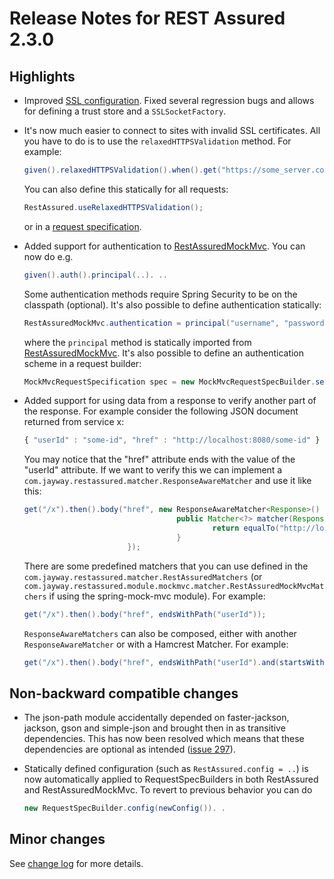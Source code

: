 # Release Notes for REST Assured 2.3.0 #

## Highlights ##
* Improved [SSL configuration](Usage#ssl-config). Fixed several regression bugs and allows for defining a trust store and a `SSLSocketFactory`.
* It's now much easier to connect to sites with invalid SSL certificates. All you have to do is to use the `relaxedHTTPSValidation` method. For example:
  
  ```java
  given().relaxedHTTPSValidation().when().get("https://some_server.com"). .. 
  ```
  You can also define this statically for all requests:
  
  ```java
  RestAssured.useRelaxedHTTPSValidation();
  ```
  or in a [request specification](Usage#Specification_Re-use).
* Added support for authentication to [RestAssuredMockMvc](Usage#spring-mock-mvc-module). You can now do e.g.
  
  ```java
  given().auth().principal(..). ..
  ```
  Some authentication methods require Spring Security to be on the classpath (optional). It's also possible to define authentication statically:
  
  ```java
  RestAssuredMockMvc.authentication = principal("username", "password");
  ```
  where the `principal` method is statically imported from [RestAssuredMockMvc](http://rest-assured.googlecode.com/svn/tags/2.3.0/apidocs/com/jayway/restassured/module/mockmvc/RestAssuredMockMvc.html). It's also possible to define an authentication scheme in a request builder:
  
  ```java
  MockMvcRequestSpecification spec = new MockMvcRequestSpecBuilder.setAuth(principal("username", "password")).build();
  ```
* Added support for using data from a response to verify another part of the response. For example consider the following JSON document returned from service x:
  
  ```javascript
  { "userId" : "some-id", "href" : "http://localhost:8080/some-id" }
  ```
  You may notice that the "href" attribute ends with the value of the "userId" attribute. If we want to verify this we can implement a `com.jayway.restassured.matcher.ResponseAwareMatcher` and use it like this:
  
  ```java
  get("/x").then().body("href", new ResponseAwareMatcher<Response>() {
                                    public Matcher<?> matcher(Response response) {
                                            return equalTo("http://localhost:8080/" + response.path("userId"));
                                    }
                         });
  ```
  There are some predefined matchers that you can use defined in the `com.jayway.restassured.matcher.RestAssuredMatchers` (or `com.jayway.restassured.module.mockmvc.matcher.RestAssuredMockMvcMatchers` if using the spring-mock-mvc module). For example:
  
  ```java
  get("/x").then().body("href", endsWithPath("userId"));
  ```
  `ResponseAwareMatchers` can also be composed, either with another `ResponseAwareMatcher` or with a Hamcrest Matcher. For example:
  
  ```java
  get("/x").then().body("href", endsWithPath("userId").and(startsWith("http:/localhost:8080/")));
  ```

## Non-backward compatible changes ##
* The json-path module accidentally depended on faster-jackson, jackson, gson and simple-json and brought then in as transitive dependencies. This has now been resolved which means that these dependencies are optional as intended ([issue 297](https://code.google.com/p/rest-assured/issues/detail?id=297)).
* Statically defined configuration (such as `RestAssured.config = ..`) is now automatically applied to RequestSpecBuilders in both RestAssured and RestAssuredMockMvc. To revert to previous behavior you can do
  
  ```java
  new RequestSpecBuilder.config(newConfig()). .
  ```

## Minor changes ##
See [change log](http://github.com/jayway/rest-assured/raw/master/changelog.txt) for more details.